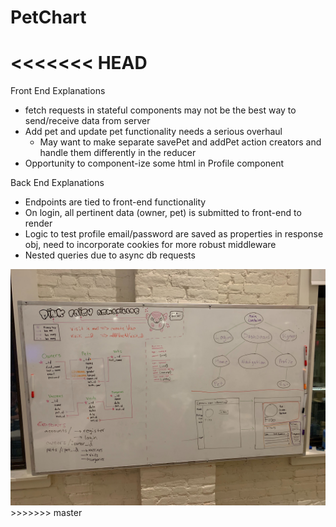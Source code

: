 # PetChart
<<<<<<< HEAD
=======

Front End Explanations
  - fetch requests in stateful components may not be the best way to send/receive data from server
  - Add pet and update pet functionality needs a serious overhaul
    - May want to make separate savePet and addPet action creators and handle them differently in the reducer
  - Opportunity to component-ize some html in Profile component

Back End Explanations
  - Endpoints are tied to front-end functionality
  - On login, all pertinent data (owner, pet) is submitted to front-end to render
  - Logic to test profile email/password are saved as properties in response obj, need to incorporate cookies for more robust middleware
  - Nested queries due to async db requests
  
<img src="./Image from iOS (1).jpg"/>
>>>>>>> master

